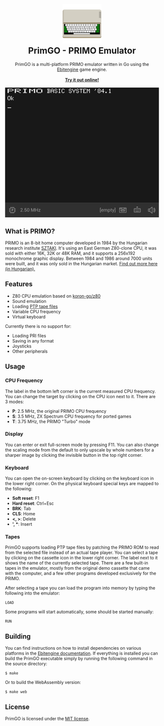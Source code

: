 <h1 align="center">
  <img src="ui/assets/icon128.png" alt="PrimGO">
  <br>
  <b>PrimGO - PRIMO Emulator</b>
</h1>
<p align="center">
  PrimGO is a multi-platform PRIMO emulator written in Go using the <a href="https://ebitengine.org/">Ebitengine</a> game engine.
  <br><br>
  <a href="https://no1msd.github.io/primgo/"><b>Try it out online!</b>
  <br><br>
  <img src="screenshot.png" alt="PrimGO"></a>
</p>

## What is PRIMO?
PRIMO is an 8-bit home computer developed in 1984 by the Hungarian research institute [SZTAKI](https://sztaki.hun-ren.hu/en). It's using an East German Z80-clone CPU, it was sold with either 16K, 32K or 48K RAM, and it supports a 256x192 monochrome graphic display. Between 1984 and 1986 around 7000 units were built, and it was only sold in the Hungarian market. [Find out more here (in Hungarian).](http://primo.homeserver.hu/)

## Features
- Z80 CPU emulation based on [koron-go/z80](https://github.com/koron-go/z80)
- Sound emulation
- Loading [PTP tape files](http://primo.homeserver.hu/html/konvertfajlok.html)
- Variable CPU frequency
- Virtual keyboard

Currently there is no support for:
- Loading PRI files
- Saving in any format
- Joysticks
- Other peripherals

## Usage
### CPU Frequency
The label in the bottom left corner is the current measured CPU frequency. You can change the target by clicking on the CPU icon next to it. There are 3 modes:
- **P**: 2.5 MHz, the original PRIMO CPU frequency
- **S**: 3.5 MHz, ZX Spectrum CPU frequency for ported games
- **T**: 3.75 MHz, the PRIMO "Turbo" mode

### Display
You can enter or exit full-screen mode by pressing F11. You can also change the scaling mode from the default to only upscale by whole numbers for a sharper image by clicking the invisible button in the top right corner.

### Keyboard
You can open the on-screen keyboard by clicking on the keyboard icon in the lower right corner. On the physical keyboard special keys are mapped to the following:
- **Soft reset**: F1
- **Hard reset**: Ctrl+Esc
- **BRK**: Tab
- **CLS**: Home
- **<, >**: Delete
- **', \***: Insert

### Tapes
PrimGO supports loading PTP tape files by patching the PRIMO ROM to read from the selected file instead of an actual tape player. You can select a tape by clicking on the cassette icon in the lower right corner. The label next to it shows the name of the currently selected tape. There are a few built-in tapes in the emulator, mostly from the original demo cassette that came with the computer, and a few other programs developed exclusively for the PRIMO. 

After selecting a tape you can load the program into memory by typing the following into the emulator:
```
LOAD
```
Some programs will start automatically, some should be started manually:
```
RUN
```

## Building
You can find instructions on how to install dependencies on various platforms in the [Ebitengine documentation](https://ebitengine.org/en/documents/install.html). If everything is installed you can build the PrimGO executable simply by running the following command in the source directory:
```
$ make
```

Or to build the WebAssembly version:
```
$ make web
```

## License

PrimGO is licensed under the [MIT license](https://github.com/no1msd/primgo/blob/main/LICENSE).

